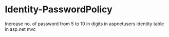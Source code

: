 # Identity-PasswordPolicy
Increase no. of password from 5 to 10 in digits in aspnetusers identity table in asp.net mvc
